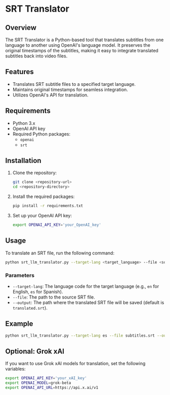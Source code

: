 # SRT Translator

## Overview
The SRT Translator is a Python-based tool that translates subtitles from one language to another using OpenAI's language model. It preserves the original timestamps of the subtitles, making it easy to integrate translated subtitles back into video files.

## Features
- Translates SRT subtitle files to a specified target language.
- Maintains original timestamps for seamless integration.
- Utilizes OpenAI's API for translation.

## Requirements
- Python 3.x
- OpenAI API key
- Required Python packages:
  - `openai`
  - `srt`

## Installation
1. Clone the repository:
    ```bash
    git clone <repository-url>
    cd <repository-directory>
    ```

2. Install the required packages:
    ```bash
    pip install -r requirements.txt
    ```

3. Set up your OpenAI API key:
    ```bash
    export OPENAI_API_KEY='your_OpenAI_key'
    ```


## Usage
To translate an SRT file, run the following command:

``` bash
python srt_llm_translator.py --target-lang <target_language> --file <source_file.srt> --output <output_file.srt>
```

### Parameters
- `--target-lang`: The language code for the target language (e.g., `en` for English, `es` for Spanish).
- `--file`: The path to the source SRT file.
- `--output`: The path where the translated SRT file will be saved (default is `translated.srt`).

## Example

``` bash
python srt_llm_translator.py --target-lang es --file subtitles.srt --output translated_subtitles.srt
```

## Optional: Grok xAI
If you want to use Grok xAI models for translation, set the following variables:
```bash
export OPENAI_API_KEY='your_xAI_key'
export OPENAI_MODEL=grok-beta
export OPENAI_API_URL=https://api.x.ai/v1
```
